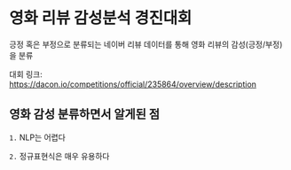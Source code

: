 # 영화 리뷰 감성분석 경진대회

긍정 혹은 부정으로 분류되는 네이버 리뷰 데이터를 통해 영화 리뷰의 감성(긍정/부정)을 분류

대회 링크: https://dacon.io/competitions/official/235864/overview/description

## 영화 감성 분류하면서 알게된 점 

`1.` NLP는 어렵다

`2.` 정규표현식은 매우 유용하다
